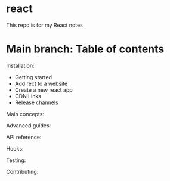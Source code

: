 # react
This repo is for my React notes

# Main branch: Table of contents
Installation:
- Getting started
- Add rect to a website
- Create a new react app
- CDN Links
- Release channels

Main concepts:

Advanced guides:

API reference:

Hooks:

Testing: 

Contributing: 